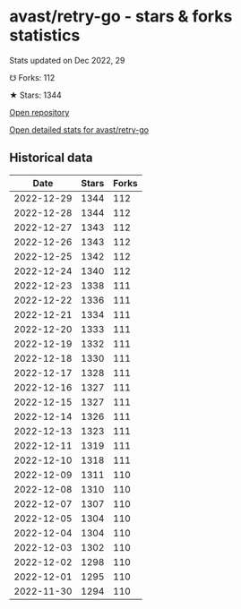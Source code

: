 # avast/retry-go - stars & forks statistics

Stats updated on Dec 2022, 29

☋ Forks: 112

★ Stars: 1344

[Open repository](https://github.com/avast/retry-go)

[Open detailed stats for avast/retry-go](https://reviewgithub.com/rep/avast/retry-go)

## Historical data
| Date | Stars | Forks |
|------|-------|-------|
| 2022-12-29 | 1344 | 112 | 
| 2022-12-28 | 1344 | 112 | 
| 2022-12-27 | 1343 | 112 | 
| 2022-12-26 | 1343 | 112 | 
| 2022-12-25 | 1342 | 112 | 
| 2022-12-24 | 1340 | 112 | 
| 2022-12-23 | 1338 | 111 | 
| 2022-12-22 | 1336 | 111 | 
| 2022-12-21 | 1334 | 111 | 
| 2022-12-20 | 1333 | 111 | 
| 2022-12-19 | 1332 | 111 | 
| 2022-12-18 | 1330 | 111 | 
| 2022-12-17 | 1328 | 111 | 
| 2022-12-16 | 1327 | 111 | 
| 2022-12-15 | 1327 | 111 | 
| 2022-12-14 | 1326 | 111 | 
| 2022-12-13 | 1323 | 111 | 
| 2022-12-11 | 1319 | 111 | 
| 2022-12-10 | 1318 | 111 | 
| 2022-12-09 | 1311 | 110 | 
| 2022-12-08 | 1310 | 110 | 
| 2022-12-07 | 1307 | 110 | 
| 2022-12-05 | 1304 | 110 | 
| 2022-12-04 | 1304 | 110 | 
| 2022-12-03 | 1302 | 110 | 
| 2022-12-02 | 1298 | 110 | 
| 2022-12-01 | 1295 | 110 | 
| 2022-11-30 | 1294 | 110 | 

